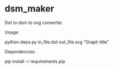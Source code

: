 dsm_maker
=========

Dot to dsm to svg converter.

Usage:

  python deps.py in_file.dot out_file.svg "Graph title"

Dependencies:

  pip install -r requirements.pip

